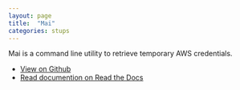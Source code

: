 ```yaml
---
layout: page
title:  "Mai"
categories: stups
---
```


Mai is a command line utility to retrieve temporary AWS credentials.

* [View on Github](https://github.com/zalando-stups/mai)
* [Read documention on Read the Docs](https://stups.readthedocs.org/en/latest/components/mai.html)
